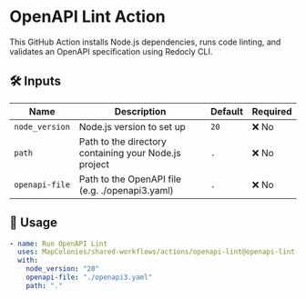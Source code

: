 # OpenAPI Lint Action

This GitHub Action installs Node.js dependencies, runs code linting, and validates an OpenAPI specification using Redocly CLI.


## 🛠 Inputs

| Name           | Description                           | Default | Required |
|----------------|---------------------------------------|---------|----------|
| `node_version` | Node.js version to set up             | `20`    | ❌ No	    |
| `path`         | Path to the directory containing your Node.js project| `.`     | ❌ No	    |
| `openapi-file` | Path to the OpenAPI file (e.g. ./openapi3.yaml)	| `.` | ❌ No	 |

## 🚀 Usage

<!-- x-release-please-start-version -->

```yaml
- name: Run OpenAPI Lint
  uses: MapColonies/shared-workflows/actions/openapi-lint@openapi-lint-v0.0.0
  with:
    node_version: "20"
    openapi-file: "./openapi3.yaml"
    path: "."

```
<!-- x-release-please-end-version -->

